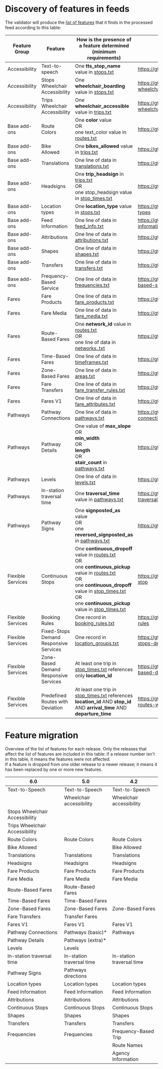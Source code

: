 # Discovery of features in feeds

The validator will produce the [list of features](https://gtfs.org/getting_started/features/overview/) that it finds in the processed feed according to this table:

| Feature Group              | Feature                   | How is the presence of a feature determined (minimum requirements)  |   Documentation Link                                                                                                                                                                                                                                                                                                                                                                            |
|--------------------------|---------------------------|---------------------------------------------------------------------------------------------------------------------------------------------------------------------------------------------------------------------------------------------------------------------------------------------------------------------------------------------------------------------------------------------------------------------------------------------------|---|
| Accessibility             | Text-to-speech            | One **tts_stop_name** value in [stops.txt](https://gtfs.org/schedule/reference/#stopstxt)  |   https://gtfs.org/getting_started/features/accessibility/#text-to-speech |
| Accessibility             | Stops Wheelchair Accessibility   | One **wheelchair_boarding** value in [stops.txt](https://gtfs.org/documentation/schedule/reference/#stopstxt) |  https://gtfs.org/getting_started/features/accessibility/#stops-wheelchair-accessibility |
| Accessibility             | Trips Wheelchair Accessibility   | One **wheelchair_accessible** value in [trips.txt](https://gtfs.org/documentation/schedule/reference/#tripstxt) |   https://gtfs.org/getting_started/features/accessibility/#trips-wheelchair-accessibility |
| Base add-ons            | Route Colors              | One **color** value <br>OR<br>one text_color value in [routes.txt](https://gtfs.org/schedule/reference/#routestxt)    |    https://gtfs.org/getting_started/features/base_add-ons/#route-colors |
| Base add-ons            | Bike Allowed              | One **bikes_allowed** value in [trips.txt](https://gtfs.org/schedule/reference/#tripstxt)  |  https://gtfs.org/getting_started/features/base_add-ons/#bike-allowed|
| Base add-ons           | Translations              | One line of data in [translations.txt](https://gtfs.org/schedule/reference/#translationstxt)  |  https://gtfs.org/getting_started/features/base_add-ons/#translations |
| Base add-ons             | Headsigns                 | One **trip_headsign** in [trips.txt](https://gtfs.org/schedule/reference/#tripstxt)<br>OR<br>one stop_headsign value in [stop_times.txt](https://gtfs.org/schedule/reference/#stop_timestxt)  | https://gtfs.org/getting_started/features/base_add-ons/#headsigns      |       
| Base add-ons                | Location types            | One **location_type** value in [stops.txt](https://gtfs.org/schedule/reference/#stopstxt)    | https://gtfs.org/getting_started/features/base_add-ons/#location-types |
| Base add-ons                | Feed Information          | One line of data in [feed_info.txt](https://gtfs.org/schedule/reference/#feed_infotxt)  |  https://gtfs.org/getting_started/features/base_add-ons/#feed-information |
| Base add-ons                | Attributions              | One line of data in [attributions.txt](https://gtfs.org/schedule/reference/#attributionstxt) |   https://gtfs.org/getting_started/features/base_add-ons/#attributions|
| Base add-ons                  | Shapes                    | One line of data in [shapes.txt](https://gtfs.org/schedule/reference/#shapestxt)      |   https://gtfs.org/getting_started/features/base_add-ons/#shapes |   
| Base add-ons               | Transfers                 | One line of data in [transfers.txt](https://gtfs.org/schedule/reference/#transferstxt)     | https://gtfs.org/getting_started/features/base_add-ons/#transfers  |
| Base add-ons | Frequency-Based Service | One line of data in [frequencies.txt](https://gtfs.org/schedule/reference/#frequenciestxt)    | https://gtfs.org/getting_started/features/base_add-ons/#frequency-based-service  |
| Fares                    | Fare Products             | One line of data in [fare_products.txt](https://gtfs.org/schedule/reference/#fare_productstxt)  | https://gtfs.org/getting_started/features/fares/#fare-products |                                                                                                                      
| Fares                    | Fare Media                | One line of data in [fare_media.txt](https://gtfs.org/schedule/reference/#fare_mediatxt) |  https://gtfs.org/getting_started/features/fares/#fare-media |
| Fares                    | Route-Based Fares         | One **network_id** value in [routes.txt](https://gtfs.org/schedule/reference/#routestxt)<br/>OR<br/>one line of data in [networks..txt](https://gtfs.org/schedule/reference/#networkstxt)   |    https://gtfs.org/getting_started/features/fares/#route-based-fares   |
| Fares                    | Time-Based Fares          | One line of data in [timeframes.txt](https://gtfs.org/schedule/reference/#timeframestxt)   | https://gtfs.org/getting_started/features/fares/#time-based-fares  |
| Fares                    | Zone-Based Fares          | One line of data in [areas.txt](https://gtfs.org/schedule/reference/#areastxt)   |     https://gtfs.org/getting_started/features/fares/#zone-based-fares |
| Fares                    | Fare Transfers           | One line of data in [fare_transfer_rules.txt](https://gtfs.org/schedule/reference/#fare_transfer_rulestxt)    |    https://gtfs.org/getting_started/features/fares/#fares-transfers |
| Fares                    | Fares V1                  | One line of data in [fare_attributes.txt](https://gtfs.org/schedule/reference/#fare_attributestxt)   |   https://gtfs.org/getting_started/features/fares/#fares-v1 |
| Pathways                 | Pathway Connections         | One line of data in [pathways.txt](https://gtfs.org/schedule/reference/#pathwaystxt)     |  https://gtfs.org/getting_started/features/pathways/#pathway-connections |
| Pathways                 | Pathway Details         | One value of **max_slope**<br/>OR<br/>**min_width** <br/>OR<br/>**length** <br/>OR<br/>**stair_count** in [pathways.txt](https://gtfs.org/schedule/reference/#pathwaystxt) | https://gtfs.org/getting_started/features/pathways/#pathway-details |
| Pathways                 | Levels                    | One line of data in [levels.txt](https://gtfs.org/schedule/reference/#levelstxt)     |   https://gtfs.org/getting_started/features/pathways/#levels  |
| Pathways                 | In-station traversal time | One **traversal_time** value in [pathways.txt](https://gtfs.org/schedule/reference/#pathwaystxt)   |   https://gtfs.org/getting_started/features/pathways/#in-station-traversal-time                                                                                                                                                                                                                                                                                                                                            |
| Pathways                 | Pathway Signs       | One **signposted_as** value<br/>OR<br/>one **reversed_signposted_as** in [pathways.txt](https://gtfs.org/schedule/reference/#pathwaystxt) |       https://gtfs.org/getting_started/features/pathways/#pathway-signs     |                                                                                                                                                                                                                                                                                                                                                                                                                                                                                                                                                                                     
| Flexible Services        | Continuous Stops          | One **continuous_dropoff** value in [routes.txt](https://gtfs.org/schedule/reference/#routestxt)<br/>OR<br/>one **continuous_pickup** value in [routes.txt](https://gtfs.org/schedule/reference/#routestxt)<br/>OR<br/>one **continuous_dropoff** value in [stop_times.txt](https://gtfs.org/schedule/reference/#stop_timestxt)<br/>OR<br/>one **continuous_pickup** value in [stop_times.txt](https://gtfs.org/schedule/reference/#stop_timestxt) |https://gtfs.org/getting_started/features/flexible_services/#continuous-stop |
| Flexible Services        | Booking Rules          | One record in [booking_rules.txt](https://gtfs.org/documentation/schedule/reference/#booking_rulestxt) |https://gtfs.org/getting_started/features/flexible_services/#booking-rules|
| Flexible Services        | Fixed-Stops Demand Responsive Services         | One record in [location_groups.txt](https://gtfs.org/documentation/schedule/reference/#location_groupstxt) |https://gtfs.org/getting_started/features/flexible_services/#fixed-stops-demand-responsive-services|
| Flexible Services        | Zone-Based Demand Responsive Services         | At least one trip in [stop_times.txt](https://gtfs.org/documentation/schedule/reference/#stop_timestxt) references only **location_id**|https://gtfs.org/getting_started/features/flexible_services/#zone-based-demand-responsive-services|
| Flexible Services        | Predefined Routes with Deviation        | At least one trip in [stop_times.txt](https://gtfs.org/documentation/schedule/reference/#stop_timestxt) references **location_id** AND **stop_id** AND **arrival_time** AND **departure_time**|https://gtfs.org/getting_started/features/flexible_services/#predefined-routes-with-deviation|

# Feature migration

Overview of the list of features for each release. Only the releases that affect the list of features are included in this table: if a release number isn't in this table, it means the features were not affected.  
If a feature is dropped from one older release to a newer release; it means it has been replaced by one or more new features.


| 6.0 | 5.0 | 4.2 | 
|-----|-----|-----|
|Text-to-Speech|Text-to-Speech|Text-to-Speech|
||Wheelchair accessibility|Wheelchair accessibility|
|Stops Wheelchair Accessibility||
|Trips Wheelchair Accessibility||
|Route Colors|Route Colors|Route Colors|
|Bike Allowed||Bike Allowed|Bike Allowed|
|Translations|Translations|Translations|
|Headsigns|Headsigns|Headsigns|
|Fare Products|Fare Products|Fare Products|
|Fare Media|Fare Media|Fare Media|
|Route-Based Fares|Route-Based Fares||
|Time-Based Fares|Time-Based Fares||
|Zone-Based Fares|Zone-Based Fares|Zone-Based Fares|
|Fare Transfers|Transfer Fares||
|Fares V1|Fares V1|Fares V1|
|Pathway Connections|Pathways (basic)* |Pathways|
|Pathway Details|Pathways (extra)* ||
|Levels|Levels||
|In-station traversal time|In-station traversal time|In-station traversal time|
|Pathway Signs|Pathways directions||
|Location types|Location types|Location types|
|Feed Information|Feed Information|Feed Information|
|Attributions|Attributions|Attributions|
|Continuous Stops|Continuous Stops|Continuous Stops|
|Shapes|Shapes|Shapes|
|Transfers|Transfers|Transfers|
|Frequencies|Frequencies|Frequency-Based Trip|
|||Route Names|
|||Agency Information|

